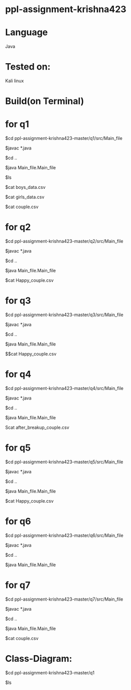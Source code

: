 # ppl-assignment-krishna423

# Language
Java
# Tested on:
Kali linux
# Build(on Terminal)
# for q1

$cd ppl-assignment-krishna423-master/q1/src/Main_file

$javac *.java

$cd ..

$java Main_file.Main_file

$ls

$cat boys_data.csv

$cat girls_data.csv

$cat couple.csv
# for q2

$cd ppl-assignment-krishna423-master/q2/src/Main_file

$javac *.java

$cd ..

$java Main_file.Main_file

$cat Happy_couple.csv 

# for q3

$cd ppl-assignment-krishna423-master/q3/src/Main_file

$javac *.java

$cd ..

$java Main_file.Main_file

$$cat Happy_couple.csv 

# for q4

$cd ppl-assignment-krishna423-master/q4/src/Main_file

$javac *.java

$cd ..

$java Main_file.Main_file

Scat after_breakup_couple.csv 
# for q5

$cd ppl-assignment-krishna423-master/q5/src/Main_file

$javac *.java

$cd ..

$java Main_file.Main_file

$cat Happy_couple.csv
# for q6

$cd ppl-assignment-krishna423-master/q6/src/Main_file

$javac *.java

$cd ..

$java Main_file.Main_file


# for q7

$cd ppl-assignment-krishna423-master/q7/src/Main_file

$javac *.java

$cd ..

$java Main_file.Main_file

$cat couple.csv

# Class-Diagram:
$cd ppl-assignment-krishna423-master/q1

$ls

